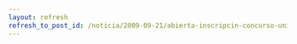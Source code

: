 ```yaml
---
layout: refresh
refresh_to_post_id: /noticia/2009-09-21/abierta-inscripcin-concurso-universitario-de-software-libre-de-clm
---
```

